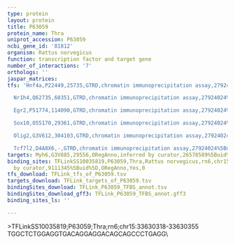 ```yaml
---
type: protein
layout: protein
title: P63059
protein_name: Thra
uniprot_accession: P63059
ncbi_gene_id: '81812'
organism: Rattus norvegicus
function: transcription factor and target gene
number_of_interactions: '7'
orthologs: ''
jaspar_matrices: 
tfs: 'Hnf4a,P22449,25735,GTRD,chromatin immunoprecipitation assay,27924024%5Buid%5D,No

  Nr1h4,Q62735,60351,GTRD,chromatin immunoprecipitation assay,27924024%5Buid%5D,No

  Egr2,P51774,114090,GTRD,chromatin immunoprecipitation assay,27924024%5Buid%5D,No

  Sox10,O55170,29361,GTRD,chromatin immunoprecipitation assay,27924024%5Buid%5D,No

  Olig2,G3V612,304103,GTRD,chromatin immunoprecipitation assay,27924024%5Buid%5D,No

  Tcf7l2,D4A8X6,-,GTRD,chromatin immunoprecipitation assay,27924024%5Buid%5D,No'
targets: Myh6,G3V885,29556,ORegAnno,inferred by curator,26578589%5Buid%5D+OR+9111345%5Buid%5D,Yes
binding_sites: TFLinkSS10035819,P63059,Thra,Rattus norvegicus,rn6,chr15,33630318,33630355,-,rn6&position=chr15:33630318-33630355,inferred
  by curator,9111345%5Buid%5D,ORegAnno,Yes,0
tfs_download: TFLink_tfs_of_P63059.tsv
targets_download: TFLink_targets_of_P63059.tsv
bindingSites_download: TFLink_P63059_TFBS_annot.tsv
bindingSites_download_gff3: TFLink_P63059_TFBS_annot.gff3
binding_sites_ls: ''

---
```

\>TFLinkSS10035819;P63059;Thra;rn6;chr15:33630318-33630355\TGGCTCTGGAGGTGACAGGAGGACAGCAGCCCTGAGG\